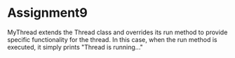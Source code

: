 # Assignment9

MyThread extends the Thread class and overrides its run method to provide specific functionality for the thread. In this case, when the run method is executed, it simply prints "Thread is running..."
